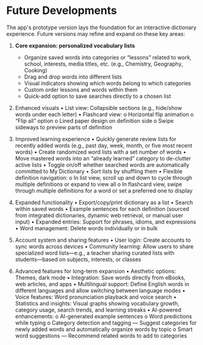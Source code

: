 # Future Developments

The app's prototype version lays the foundation for an interactive dictionary experience. Future versions may refine and expand on these key areas:

1. **Core expansion: personalized vocabulary lists**
   - Organize saved words into categories or “lessons” related to work, school, interests, media titles, etc. (e.g., Chemistry, Geography, Cooking)
   - Drag and drop words into different lists
   - Visual indicators showing which words belong to which categories
   - Custom order lessons and words within them
   - Quick-add option to save searches directly to a chosen list

3. Enhanced visuals
  • List view: Collapsible sections (e.g., hide/show words under each letter)
  • Flashcard view:
    o Horizontal flip animation
    o “Flip all” option
    o Lined paper design on definition side
    o Swipe sideways to preview parts of definition

4. Improved learning experience
  • Quickly generate review lists for recently added words (e.g., past day, week, month, or five most recent words)
  • Create randomized word lists with a set number of words
  • Move mastered words into an “already learned” category to de-clutter active lists
  • Toggle on/off whether searched words are automatically committed to My Dictionary
  • Sort lists by shuffling them
  • Flexible definition navigation:
    o In list view, scroll up and down to cycle through multiple definitions or expand to view all
    o In flashcard view, swipe through multiple definitions for a word or set a preferred one to display

5. Expanded functionality
  • Export/copy/print dictionary as a list
  • Search within saved words
  • Example sentences for each definition (sourced from integrated dictionaries, dynamic web retrieval, or manual user input)
  • Expanded entries: Support for phrases, idioms, and expressions
  • Word management: Delete words individually or in bulk

6. Account system and sharing features
  • User login: Create accounts to sync words across devices
  • Community learning: Allow users to share specialized word lists—e.g., a teacher sharing curated lists with students—based on subjects, interests, or classes

7. Advanced features for long-term expansion
  • Aesthetic options: Themes, dark mode
  • Integration: Save words directly from eBooks, web articles, and apps
  • Multilingual support: Define English words in different languages and allow switching between language modes
  • Voice features: Word pronunciation playback and voice search
  • Statistics and insights: Visual graphs showing vocabulary growth, category usage, search trends, and learning streaks
  • AI-powered enhancements:
    o AI-generated example sentences
    o Word predictions while typing
    o Category detection and tagging — Suggest categories for newly added words and automatically organize words by topic
    o Smart word suggestions — Recommend related words to add to categories
